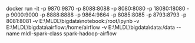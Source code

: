 

docker run -it -p 9870:9870 -p 8088:8088 -p 8080:8080 -p 18080:18080 -p 9000:9000 -p 8888:8888 -p 9864:9864 -p 8085:8085 -p 8793:8793 -p 8081:8081 -v E:\MLDL\bigdata\notebook:/root/ipynb -v E:\MLDL\bigdata\airflow:/home/airflow -v E:\MLDL\bigdata\data:/data --name mldl-spark-class spark-hadoop-airflow